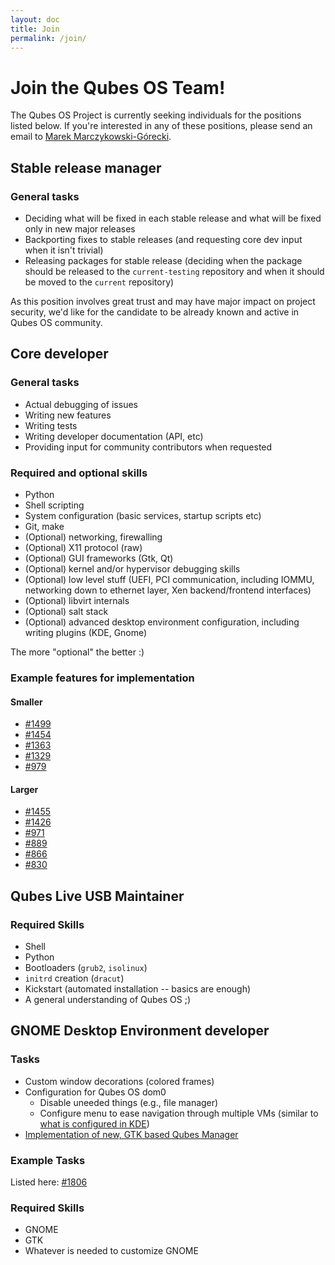 ```yaml
---
layout: doc
title: Join
permalink: /join/
---
```


Join the Qubes OS Team!
=======================

The Qubes OS Project is currently seeking individuals for the positions listed
below. If you're interested in any of these positions, please send an email to
[Marek Marczykowski-Górecki](mailto:marmarek@invisiblethingslab.com).

Stable release manager
----------------------

### General tasks ###

 * Deciding what will be fixed in each stable release and what will be fixed
   only in new major releases
 * Backporting fixes to stable releases (and requesting core dev input when it
   isn't trivial)
 * Releasing packages for stable release (deciding when the package should be
   released to the `current-testing` repository and when it should be moved to
   the `current` repository)

As this position involves great trust and may have major impact on project
security, we'd like for the candidate to be already known and active in Qubes
OS community.

Core developer
--------------

### General tasks ###

 * Actual debugging of issues
 * Writing new features
 * Writing tests
 * Writing developer documentation (API, etc)
 * Providing input for community contributors when requested

### Required and optional skills ###

 * Python
 * Shell scripting
 * System configuration (basic services, startup scripts etc)
 * Git, make
 * (Optional) networking, firewalling
 * (Optional) X11 protocol (raw)
 * (Optional) GUI frameworks (Gtk, Qt)
 * (Optional) kernel and/or hypervisor debugging skills
 * (Optional) low level stuff (UEFI, PCI communication,
   including IOMMU, networking down to ethernet layer, Xen
   backend/frontend interfaces)
 * (Optional) libvirt internals
 * (Optional) salt stack
 * (Optional) advanced desktop environment configuration, including
   writing plugins (KDE, Gnome)

The more "optional" the better :)

### Example features for implementation ###

#### Smaller ####

 * [#1499](https://github.com/QubesOS/qubes-issues/issues/1499)
 * [#1454](https://github.com/QubesOS/qubes-issues/issues/1454)
 * [#1363](https://github.com/QubesOS/qubes-issues/issues/1363)
 * [#1329](https://github.com/QubesOS/qubes-issues/issues/1329)
 * [#979](https://github.com/QubesOS/qubes-issues/issues/979)

#### Larger ####

 * [#1455](https://github.com/QubesOS/qubes-issues/issues/1455)
 * [#1426](https://github.com/QubesOS/qubes-issues/issues/1426)
 * [#971](https://github.com/QubesOS/qubes-issues/issues/971)
 * [#889](https://github.com/QubesOS/qubes-issues/issues/889)
 * [#866](https://github.com/QubesOS/qubes-issues/issues/866)
 * [#830](https://github.com/QubesOS/qubes-issues/issues/830)

Qubes Live USB Maintainer
-------------------------

### Required Skills ###

 * Shell
 * Python
 * Bootloaders (`grub2`, `isolinux`)
 * `initrd` creation (`dracut`)
 * Kickstart (automated installation -- basics are enough)
 * A general understanding of Qubes OS ;)

GNOME Desktop Environment developer
-------------------------------------

### Tasks ###

 * Custom window decorations (colored frames)
 * Configuration for Qubes OS dom0
   * Disable uneeded things (e.g., file manager)
   * Configure menu to ease navigation through multiple VMs (similar to [what is
     configured in KDE](https://github.com/QubesOS/qubes-issues/issues/1784#issuecomment-216868265))
 * [Implementation of new, GTK based Qubes Manager](https://github.com/QubesOS/qubes-issues/issues/1870)

### Example Tasks ###

 Listed here: [#1806](https://github.com/QubesOS/qubes-issues/issues/1806)

### Required Skills ###

 * GNOME
 * GTK
 * Whatever is needed to customize GNOME


